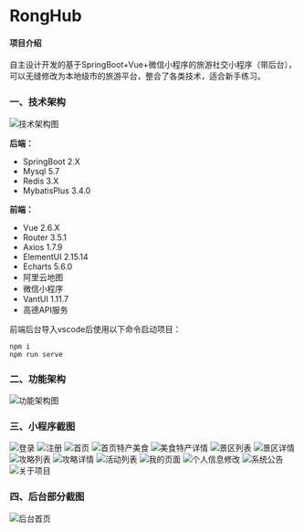 # RongHub

#### 项目介绍
自主设计开发的基于SpringBoot+Vue+微信小程序的旅游社交小程序（带后台），可以无缝修改为本地级市的旅游平台，整合了各类技术，适合新手练习。

### 一、技术架构

![技术架构图](%E5%B0%8F%E7%A8%8B%E5%BA%8F%E6%88%AA%E5%9B%BE%E6%8A%80%E6%9C%AF%E6%9E%B6%E6%9E%84%E5%9B%BE.png)

 **后端：**
-  SpringBoot 2.X
-  Mysql 5.7
-  Redis 3.X
-  MybatisPlus 3.4.0

 **前端：** 
- Vue 2.6.X
- Router 3.5.1
- Axios 1.7.9
- ElementUI 2.15.14
- Echarts 5.6.0
- 阿里云地图
- 微信小程序
- VantUI 1.11.7
- 高德API服务

前端后台导入vscode后使用以下命令启动项目：
```
npm i
npm run serve
```



### 二、功能架构
![功能架构图](%E5%B0%8F%E7%A8%8B%E5%BA%8F%E6%88%AA%E5%9B%BE%E6%9C%80%E6%96%B0%E7%B3%BB%E7%BB%9F%E6%9E%B6%E6%9E%84%E5%9B%BE.png)

### 三、小程序截图
![登录](%E5%B0%8F%E7%A8%8B%E5%BA%8F%E6%88%AA%E5%9B%BE%E7%99%BB%E5%BD%95.png)
![注册](%E5%B0%8F%E7%A8%8B%E5%BA%8F%E6%88%AA%E5%9B%BE%E6%B3%A8%E5%86%8C.png)
![首页](%E5%B0%8F%E7%A8%8B%E5%BA%8F%E6%88%AA%E5%9B%BE%E9%A6%96%E9%A1%B5.png)
![首页特产美食](%E5%B0%8F%E7%A8%8B%E5%BA%8F%E6%88%AA%E5%9B%BE%E7%89%B9%E4%BA%A7%E5%88%97%E8%A1%A8.png)
![美食特产详情](%E5%B0%8F%E7%A8%8B%E5%BA%8F%E6%88%AA%E5%9B%BE%E7%89%B9%E4%BA%A7%E8%AF%A6%E6%83%85.png)
![景区列表](%E5%B0%8F%E7%A8%8B%E5%BA%8F%E6%88%AA%E5%9B%BE%E6%99%AF%E5%8C%BA%E5%88%97%E8%A1%A8.png)
![景区详情](%E5%B0%8F%E7%A8%8B%E5%BA%8F%E6%88%AA%E5%9B%BE%E6%99%AF%E5%8C%BA%E8%AF%A6%E6%83%85.png)
![攻略列表](%E5%B0%8F%E7%A8%8B%E5%BA%8F%E6%88%AA%E5%9B%BE%E6%94%BB%E7%95%A5%E5%88%97%E8%A1%A8.png)
![攻略详情](%E5%B0%8F%E7%A8%8B%E5%BA%8F%E6%88%AA%E5%9B%BE%E6%94%BB%E7%95%A5%E8%AF%A6%E6%83%85.png)
![活动列表](%E5%B0%8F%E7%A8%8B%E5%BA%8F%E6%88%AA%E5%9B%BE%E6%B4%BB%E5%8A%A8%E5%88%97%E8%A1%A8.png)
![我的页面](%E5%B0%8F%E7%A8%8B%E5%BA%8F%E6%88%AA%E5%9B%BE%E6%88%91%E7%9A%84%E9%A1%B5%E9%9D%A2.png)
![个人信息修改](%E5%B0%8F%E7%A8%8B%E5%BA%8F%E6%88%AA%E5%9B%BE%E4%B8%AA%E4%BA%BA%E4%BF%A1%E6%81%AF%E4%BF%AE%E6%94%B9.png)
![系统公告](%E5%B0%8F%E7%A8%8B%E5%BA%8F%E6%88%AA%E5%9B%BE%E7%B3%BB%E7%BB%9F%E5%85%AC%E5%91%8A.png)
![关于项目](%E5%B0%8F%E7%A8%8B%E5%BA%8F%E6%88%AA%E5%9B%BE%E5%85%B3%E4%BA%8E%E9%A1%B9%E7%9B%AE.png)

### 四、后台部分截图

![后台首页](%E5%B0%8F%E7%A8%8B%E5%BA%8F%E6%88%AA%E5%9B%BE%E5%9B%BE%E7%89%871.png)